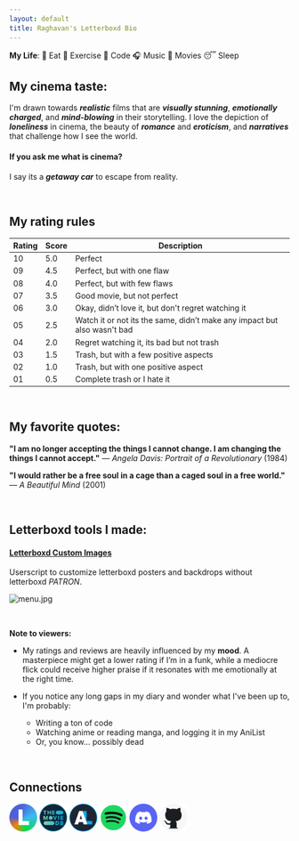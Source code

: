 ```yaml
---
layout: default
title: Raghavan's Letterboxd Bio
---
```


**My Life**: 🦐 Eat 💪 Exercise 🤖 Code 🎧 Music 🍿 Movies 😴 Sleep

## My cinema taste:

I'm drawn towards **_realistic_** films that are **_visually stunning_**, **_emotionally charged_**, and **_mind-blowing_** in their storytelling. I love the depiction of **_loneliness_** in cinema, the beauty of **_romance_** and **_eroticism_**, and **_narratives_** that challenge how I see the world.

#### If you ask me what is cinema?

I say its a **_getaway car_** to escape from reality.

<br>

## My rating rules

| Rating | Score | Description                                                              |
| ------ | ----- | ------------------------------------------------------------------------ |
| 10     | 5.0   | Perfect                                                                  |
| 09     | 4.5   | Perfect, but with one flaw                                               |
| 08     | 4.0   | Perfect, but with few flaws                                              |
| 07     | 3.5   | Good movie, but not perfect                                              |
| 06     | 3.0   | Okay, didn’t love it, but don't regret watching it                       |
| 05     | 2.5   | Watch it or not its the same, didn’t make any impact but also wasn't bad |
| 04     | 2.0   | Regret watching it, its bad but not trash                                |
| 03     | 1.5   | Trash, but with a few positive aspects                                   |
| 02     | 1.0   | Trash, but with one positive aspect                                      |
| 01     | 0.5   | Complete trash or I hate it                                              |

<br>

## My favorite quotes:

**"I am no longer accepting the things I cannot change. I am changing the things I cannot accept."** — _Angela Davis: Portrait of a Revolutionary_ (1984)

**"I would rather be a free soul in a cage than a caged soul in a free world."** — _A Beautiful Mind_ (2001)

<br>

## Letterboxd tools I made:

#### [Letterboxd Custom Images](https://github.com/Tetrax-10/letterboxd-custom-images)

Userscript to customize letterboxd posters and backdrops without letterboxd _PATRON_.

![menu.jpg](https://raw.githubusercontent.com/Tetrax-10/letterboxd-custom-images/main/screenshots/menu.jpg)

<br>

**Note to viewers:**

-   My ratings and reviews are heavily influenced by my **mood**. A masterpiece might get a lower rating if I’m in a funk, while a mediocre flick could receive higher praise if it resonates with me emotionally at the right time.
-   If you notice any long gaps in my diary and wonder what I've been up to, I'm probably:

    -   Writing a ton of code
    -   Watching anime or reading manga, and logging it in my AniList
    -   Or, you know... possibly dead

<br>

## Connections

[<img alt="letterboxd" width="50px" src="assets/icons/letterboxd.png" />](https://letterboxd.com/Raghavan_Rave/)
[<img alt="tmdb" width="50px" src="assets/icons/tmdb.png" />](https://www.themoviedb.org/u/Raghavan_Rave)
[<img alt="anilist" width="50px" src="assets/icons/anilist.png" />](https://anilist.co/user/RavenSilky/)
[<img alt="spotify" width="50px" src="assets/icons/spotify.png" />](https://open.spotify.com/user/31ihiyobja76jv25r7j7oj6rmjdu)
[<img alt="discord" width="50px" src="assets/icons/discord.png" />](https://discord.com/users/1040249560418750536)
[<img alt="github" width="50px" src="assets/icons/github.png" />](https://github.com/Tetrax-10)
